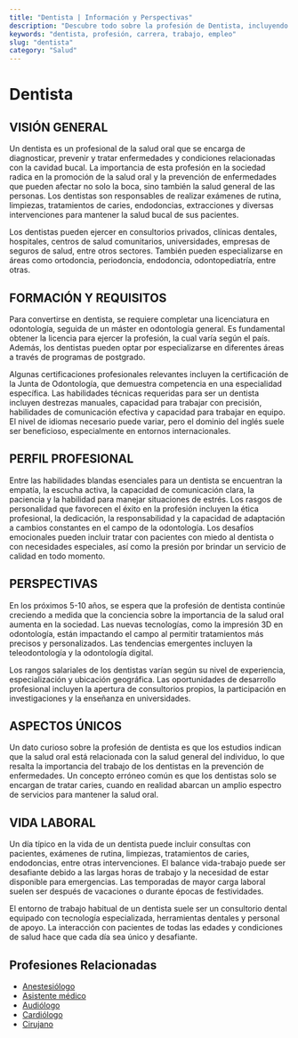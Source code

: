 ```yaml
---
title: "Dentista | Información y Perspectivas"
description: "Descubre todo sobre la profesión de Dentista, incluyendo responsabilidades, requisitos y oportunidades."
keywords: "dentista, profesión, carrera, trabajo, empleo"
slug: "dentista"
category: "Salud"
---
```


# Dentista

## VISIÓN GENERAL

Un dentista es un profesional de la salud oral que se encarga de diagnosticar, prevenir y tratar enfermedades y condiciones relacionadas con la cavidad bucal. La importancia de esta profesión en la sociedad radica en la promoción de la salud oral y la prevención de enfermedades que pueden afectar no solo la boca, sino también la salud general de las personas. Los dentistas son responsables de realizar exámenes de rutina, limpiezas, tratamientos de caries, endodoncias, extracciones y diversas intervenciones para mantener la salud bucal de sus pacientes.

Los dentistas pueden ejercer en consultorios privados, clínicas dentales, hospitales, centros de salud comunitarios, universidades, empresas de seguros de salud, entre otros sectores. También pueden especializarse en áreas como ortodoncia, periodoncia, endodoncia, odontopediatría, entre otras.

## FORMACIÓN Y REQUISITOS

Para convertirse en dentista, se requiere completar una licenciatura en odontología, seguida de un máster en odontología general. Es fundamental obtener la licencia para ejercer la profesión, la cual varía según el país. Además, los dentistas pueden optar por especializarse en diferentes áreas a través de programas de postgrado.

Algunas certificaciones profesionales relevantes incluyen la certificación de la Junta de Odontología, que demuestra competencia en una especialidad específica. Las habilidades técnicas requeridas para ser un dentista incluyen destrezas manuales, capacidad para trabajar con precisión, habilidades de comunicación efectiva y capacidad para trabajar en equipo. El nivel de idiomas necesario puede variar, pero el dominio del inglés suele ser beneficioso, especialmente en entornos internacionales.

## PERFIL PROFESIONAL

Entre las habilidades blandas esenciales para un dentista se encuentran la empatía, la escucha activa, la capacidad de comunicación clara, la paciencia y la habilidad para manejar situaciones de estrés. Los rasgos de personalidad que favorecen el éxito en la profesión incluyen la ética profesional, la dedicación, la responsabilidad y la capacidad de adaptación a cambios constantes en el campo de la odontología. Los desafíos emocionales pueden incluir tratar con pacientes con miedo al dentista o con necesidades especiales, así como la presión por brindar un servicio de calidad en todo momento.

## PERSPECTIVAS

En los próximos 5-10 años, se espera que la profesión de dentista continúe creciendo a medida que la conciencia sobre la importancia de la salud oral aumenta en la sociedad. Las nuevas tecnologías, como la impresión 3D en odontología, están impactando el campo al permitir tratamientos más precisos y personalizados. Las tendencias emergentes incluyen la teleodontología y la odontología digital.

Los rangos salariales de los dentistas varían según su nivel de experiencia, especialización y ubicación geográfica. Las oportunidades de desarrollo profesional incluyen la apertura de consultorios propios, la participación en investigaciones y la enseñanza en universidades.

## ASPECTOS ÚNICOS

Un dato curioso sobre la profesión de dentista es que los estudios indican que la salud oral está relacionada con la salud general del individuo, lo que resalta la importancia del trabajo de los dentistas en la prevención de enfermedades. Un concepto erróneo común es que los dentistas solo se encargan de tratar caries, cuando en realidad abarcan un amplio espectro de servicios para mantener la salud oral.

## VIDA LABORAL

Un día típico en la vida de un dentista puede incluir consultas con pacientes, exámenes de rutina, limpiezas, tratamientos de caries, endodoncias, entre otras intervenciones. El balance vida-trabajo puede ser desafiante debido a las largas horas de trabajo y la necesidad de estar disponible para emergencias. Las temporadas de mayor carga laboral suelen ser después de vacaciones o durante épocas de festividades.

El entorno de trabajo habitual de un dentista suele ser un consultorio dental equipado con tecnología especializada, herramientas dentales y personal de apoyo. La interacción con pacientes de todas las edades y condiciones de salud hace que cada día sea único y desafiante.
## Profesiones Relacionadas

- [Anestesiólogo](/profesiones/anestesiologo/)
- [Asistente médico](/profesiones/asistente-medico/)
- [Audiólogo](/profesiones/audiologo/)
- [Cardiólogo](/profesiones/cardiologo/)
- [Cirujano](/profesiones/cirujano/)

